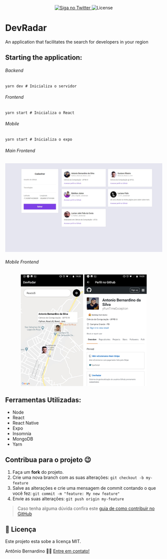 <p align="center">
  <a href="https://twitter.com/tonybsilvaaa">
    <img alt="Siga no Twitter" src="https://img.shields.io/twitter/url?url=https%3A%2F%2Fgithub.com%2Ftgmarinho%2Fnlw1">
  </a>
  <img alt="License" src="https://img.shields.io/badge/license-MIT-brightgreen">
</p>
<h1>DevRadar</h1>
<span>An application that facilitates the search for developers in your region</span>



## Starting the application:
<h6>Backend</h6>

```
yarn dev # Inicializa o servidor
```

<h6>Frontend</h6>

```
yarn start # Inicializa o React
```

<h6>Mobile</h6>

```
yarn start # Inicializa o expo
```
<h6>Main Frontend</h6>
<img src="/img/Web.png"/>

</br>

<h6>Mobile Frontend </h6>
<p align="center">
<img src="/img/Phone1.png" alt="Phone 1" width="200px"/>
<img src="/img/Phone2.png" alt="Phone 2" width="200px"/>

</p>

## Ferramentas Utilizadas:
<ul>
  <li>Node</li>
  <li>React</li>
  <li>React Native</li>
  <li>Expo</li>
  <li>Insomnia</li>
  <li>MongoDB</li>
  <li>Yarn</li>
</ul>

## Contribua para o projeto 😉

1. Faça um **fork** do projeto.
2. Crie uma nova branch com as suas alterações: `git checkout -b my-feature`
3. Salve as alterações e crie uma mensagem de commit contando o que você fez: `git commit -m "feature: My new feature"`
4. Envie as suas alterações: `git push origin my-feature`
> Caso tenha alguma dúvida confira este [guia de como contribuir no GitHub](https://github.com/firstcontributions/first-contributions)

## 📝 Licença

Este projeto esta sobe a licença MIT.

Antônio Bernardino 👋🏽 [Entre em contato!](https://www.linkedin.com/in/tony-silva/)
